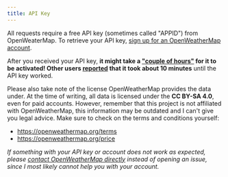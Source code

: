 ```yaml
---
title: API Key
---
```


All requests require a free API key (sometimes called "APPID") from OpenWeaterMap.
To retrieve your API key, [sign up for an OpenWeatherMap account](https://home.openweathermap.org/users/sign_up).

After you received your API key, **it might take a ["couple of hours"](https://openweathermap.org/appid) for it to be activated! Other users [reported](https://github.com/cmfcmf/OpenWeatherMap-PHP-API/issues/46) that it took about 10 minutes** until the API key worked.

Please also take note of the license OpenWeatherMap provides the data under. At the time of
writing, all data is licensed under the **CC BY-SA 4.0**, even for paid accounts. However,
remember that this project is not affiliated with OpenWeatherMap, this information may be
outdated and I can't give you legal advice. Make sure to check on the terms and conditions
yourself:

- https://openweathermap.org/terms
- https://openweathermap.org/price

*If something with your API key or account does not work as expected,
please [contact OpenWeatherMap directly](https://openweathermap.force.com/s/contactsupport)
instead of opening an issue, since I most likely cannot help you with your account.*
